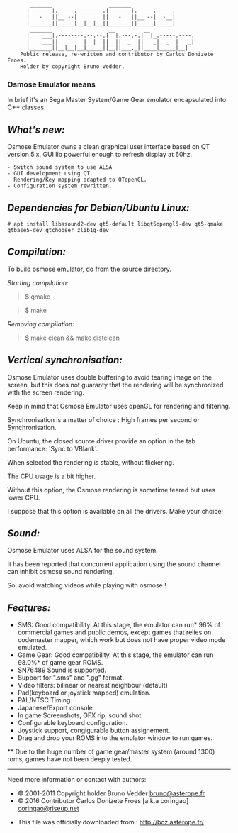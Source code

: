            _______                  _______
          |       |.-----.--------.|       |.-----.-----.
          |   -   ||__ --|        ||   -   ||__ --|  -__|
          |_______||_____|__|__|__||_______||_____|_____|
           _______                  __         __
          |    ___|.--------.--.--.|  |.---.-.|  |_.-----.----.
          |    ___||        |  |  ||  ||  _  ||   _|  _  |   _|
          |_______||__|__|__|_____||__||___._||____|_____|__|
        Public release, re-written and contributor by Carlos Donizete Froes.
        Holder by copyright Bruno Vedder.

### Osmose Emulator means

In brief it's an Sega Master System/Game Gear emulator encapsulated into C++ classes.

*What's new:*
-----------
Osmose Emulator owns a clean graphical user interface based on QT version 5.x,
GUI lib powerful enough to refresh display at 60hz.

	- Switch sound system to use ALSA
	- GUI development using QT.
	- Rendering/Key mapping adapted to QTopenGL.
	- Configuration system rewritten.

*Dependencies for Debian/Ubuntu Linux:*
---------------------------------------

    # apt install libasound2-dev qt5-default libqt5opengl5-dev qt5-qmake qtbase5-dev qtchooser zlib1g-dev

*Compilation:*
--------------
To build osmose emulator, do from the source directory.

*Starting compilation:*

>  $ qmake
  
>  $ make

*Removing compilation:*

>  $ make clean && make distclean

*Vertical synchronisation:*
---------------------------
Osmose Emulator uses double buffering to avoid tearing image on the screen, but this does 
not guaranty that the rendering will be synchronized with the screen rendering.

Keep in mind that Osmose Emulator uses openGL for rendering and filtering.

Synchronisation is a matter of choice : High frames per second or Synchronisation.

On Ubuntu, the closed source driver provide an option in the tab performance: 'Sync to VBlank'.

When selected the rendering is stable, without flickering.

The CPU usage is a bit higher.

Without this option, the Osmose rendering is sometime teared but uses lower CPU.

I suppose that this option is available on all the drivers. Make your choice!

*Sound:*
--------
Osmose Emulator uses ALSA for the sound system.

It has been reported that concurrent application using the sound channel can inhibit osmose sound rendering.

So, avoid watching videos while playing with osmose !


*Features:*
-----------
- SMS: Good compatibility. At this stage, the emulator can run* 96% of commercial games and public demos, except games that relies on codemaster mapper, which work  but does not have proper video mode emulated.
- Game Gear: Good compatibility. At this stage, the emulator can run 98.0%* of game gear ROMS.
- SN76489 Sound is supported.
- Support for ".sms"  and ".gg" format.
- Video filters: bilinear or nearest neighbour (default)
- Pad(keyboard or joystick mapped) emulation.
- PAL/NTSC Timing.
- Japanese/Export console.
- In game Screenshots, GFX rip, sound shot.
- Configurable keyboard configuration.
- Joystick support, congigurable button assignement.
- Drag and drop your ROMS into the emulator window to run games.
    
** Due to the huge number of game gear/master system (around 1300) roms, games have not been deeply tested.

-----

Need more information or contact with authors:

- © 2001-2011 Copyright holder Bruno Vedder <bruno@asterope.fr>
- © 2016 Contributor Carlos Donizete Froes [a.k.a coringao] <coringao@riseup.net>

* This file was officially downloaded from : http://bcz.asterope.fr/
